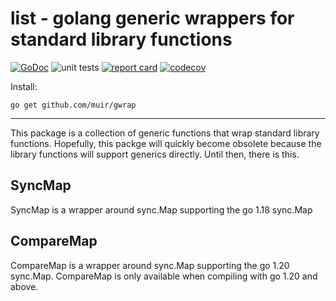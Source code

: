 # list - golang generic wrappers for standard library functions

[![GoDoc](https://godoc.org/github.com/muir/gwrap?status.png)](https://pkg.go.dev/github.com/muir/gwrap)
![unit tests](https://github.com/muir/gwrap/actions/workflows/go.yml/badge.svg)
[![report card](https://goreportcard.com/badge/github.com/muir/gwrap)](https://goreportcard.com/report/github.com/muir/gwrap)
[![codecov](https://codecov.io/gh/muir/gwrap/branch/main/graph/badge.svg)](https://codecov.io/gh/muir/gwrap)

Install:

	go get github.com/muir/gwrap

---

This package is a collection of generic functions that wrap standard library functions.
Hopefully, this packge will quickly become obsolete because the library functions will
support generics directly.  Until then, there is this.

## SyncMap

SyncMap is a wrapper around sync.Map supporting the go 1.18 sync.Map

## CompareMap

CompareMap is a wrapper around sync.Map supporting the go 1.20 sync.Map. CompareMap is
only available when compiling with go 1.20 and above.
